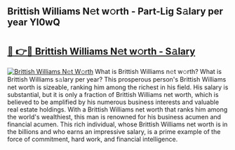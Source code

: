 ## Brittish Williams N𝚎t w𝚘rth - Part-Lig S𝚊lary per year YI0wQ

# <h2><a href="http://gc0flt6.nevu.top/?p=Brittish+Williams">🔗 👉🔴 Brittish Williams N𝚎t w𝚘rth - S𝚊lary</a></h2>

[![Brittish Williams N𝚎t W𝚘rth](https://i.imgur.com/Oavwk0R.jpeg)](http://gc0flt6.nevu.top/?p=Brittish+Williams)
What is Brittish Williams n𝚎t w𝚘rth? What is Brittish Williams s𝚊lary per year?
This prosperous person's Brittish Williams net worth is sizeable, ranking him among the richest in his field. His salary is substantial, but it is only a fraction of Brittish Williams net worth, which is believed to be amplified by his numerous business interests and valuable real estate holdings. With a Brittish Williams net worth that ranks him among the world's wealthiest, this man is renowned for his business acumen and financial acumen. This rich individual, whose Brittish Williams net worth is in the billions and who earns an impressive salary, is a prime example of the force of commitment, hard work, and financial intelligence.
